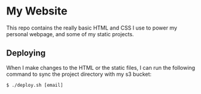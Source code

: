 # My Website

This repo contains the really basic HTML and CSS I use to power my personal webpage, and some of my static projects.

## Deploying

When I make changes to the HTML or the static files, I can run the following command to sync the project directory with
my s3 bucket:

	$ ./deploy.sh [email]
